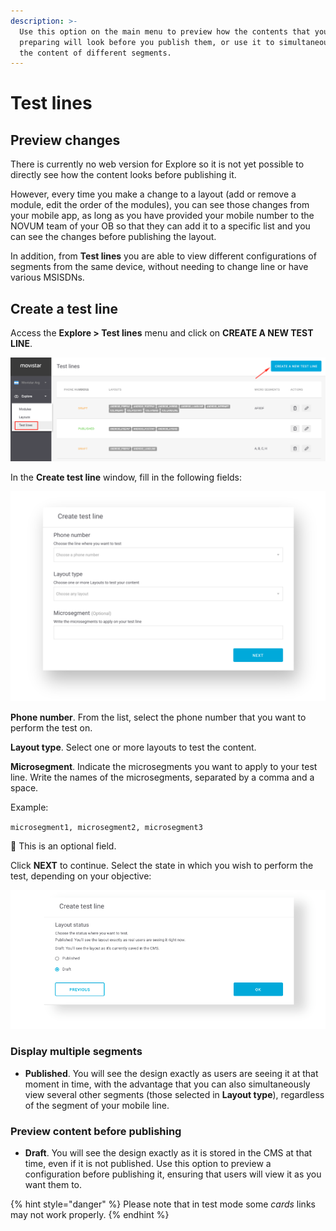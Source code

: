 ```yaml
---
description: >-
  Use this option on the main menu to preview how the contents that you are
  preparing will look before you publish them, or use it to simultaneously view
  the content of different segments.
---
```


# Test lines

## Preview changes

There is currently no web version for Explore so it is not yet possible to directly see how the content looks before publishing it.

However, every time you make a change to a layout \(add or remove a module, edit the order of the modules\), you can see those changes from your mobile app, as long as you have provided your mobile number to the NOVUM team of your OB so that they can add it to a specific list and you can see the changes before publishing the layout.

In addition, from **Test lines** you are able to view different configurations of segments from the same device, without needing to change line or have various MSISDNs.

## Create a test line

Access the **Explore &gt; Test lines** menu and click on **CREATE A NEW TEST LINE**.

![](.gitbook/assets/image-52.png)

In the **Create test line** window, fill in the following fields:

![](.gitbook/assets/image-14.png)

**Phone number**. From the list, select the phone number that you want to perform the test on.

**Layout type**. Select one or more layouts to test the content.

**Microsegment**. Indicate the microsegments you want to apply to your test line. Write the names of the microsegments, separated by a comma and a space.

Example:

`microsegment1, microsegment2, microsegment3`

🔅 This is an optional field.

Click **NEXT** to continue. Select the state in which you wish to perform the test, depending on your objective:

![](.gitbook/assets/image-30.png)

### Display multiple segments

* **Published**. You will see the design exactly as users are seeing it at that moment in time, with the advantage that you can also simultaneously view several other segments \(those selected in **Layout type**\), regardless of the segment of your mobile line.

### Preview content before publishing

* **Draft**. You will see the design exactly as it is stored in the CMS at that time, even if it is not published. Use this option to preview a configuration before publishing it, ensuring that users will view it as you want them to.

{% hint style="danger" %}
Please note that in test mode some _cards_ links may not work properly.
{% endhint %}

